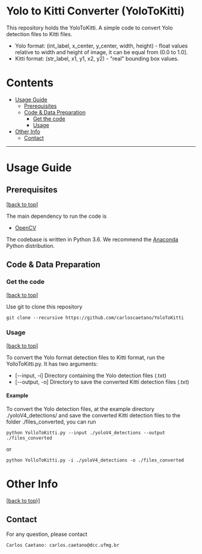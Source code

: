 # Yolo to Kitti Converter (YoloToKitti)

This repository holds the YoloToKitti. A simple code to convert Yolo detection files to Kitti files.
- Yolo format: (int_label, x_center, y_center, width, height) - float values relative to width and height of image, it can be equal from (0.0 to 1.0].
- Kitti format: (str_label, x1, y1, x2, y2) - "real" bounding box values.

# Contents
* [Usage Guide](#usage-guide)
  * [Prerequisites](#prerequisites)
  * [Code & Data Preparation](#code--data-preparation)
    * [Get the code](#get-the-code)
    * [Usage](#usage)
* [Other Info](#other-info)
  * [Contact](#contact)

----
# Usage Guide

## Prerequisites
[[back to top](#yolo-to-kitti-converter-yolotokitti)]

The main dependency to run the code is

- [OpenCV][opencv]

The codebase is written in Python 3.6. We recommend the [Anaconda][anaconda] Python distribution.

## Code & Data Preparation

### Get the code
[[back to top](#yolo-to-kitti-converter-yolotokitti)]

Use git to clone this repository
```
git clone --recursive https://github.com/carloscaetano/YoloToKitti
```

### Usage
[[back to top](#yolo-to-kitti-converter-yolotokitti)]

To convert the Yolo format detection files to Kitti format, run the YolloToKitti.py. It has two arguments:
- [--input, -i] Directory containing the Yolo detection files (.txt)
- [--output, -o] Directory to save the converted Kitti detection files (.txt)

#### Example
To convert the Yolo detection files, at the example directory ./yoloV4_detections/ and save the converted Kitti detection files to the folder ./files_converted, you can run
```
python YolloToKitti.py --input ./yoloV4_detections --output ./files_converted
```
or
```
python YolloToKitti.py -i ./yoloV4_detections -o ./files_converted
```

# Other Info
[[back to top](#yolo-to-kitti-converter-yolotokitti))]

## Contact
For any question, please contact
```
Carlos Caetano: carlos.caetano@dcc.ufmg.br
```

[opencv]:https://opencv.org/
[anaconda]:https://www.continuum.io/downloads